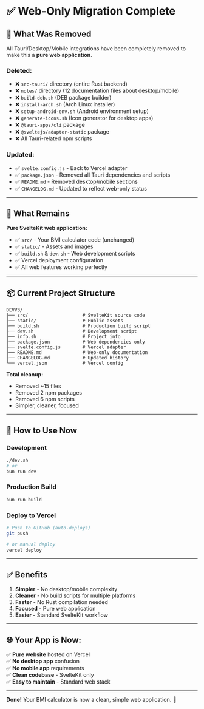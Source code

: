 # ✅ Web-Only Migration Complete

## 🎯 What Was Removed

All Tauri/Desktop/Mobile integrations have been completely removed to make this a **pure web application**.

### Deleted:
- ❌ `src-tauri/` directory (entire Rust backend)
- ❌ `notes/` directory (12 documentation files about desktop/mobile)
- ❌ `build-deb.sh` (DEB package builder)
- ❌ `install-arch.sh` (Arch Linux installer)
- ❌ `setup-android-env.sh` (Android environment setup)
- ❌ `generate-icons.sh` (Icon generator for desktop apps)
- ❌ `@tauri-apps/cli` package
- ❌ `@sveltejs/adapter-static` package
- ❌ All Tauri-related npm scripts

### Updated:
- ✅ `svelte.config.js` - Back to Vercel adapter
- ✅ `package.json` - Removed all Tauri dependencies and scripts
- ✅ `README.md` - Removed desktop/mobile sections
- ✅ `CHANGELOG.md` - Updated to reflect web-only status

---

## 🚀 What Remains

**Pure SvelteKit web application:**
- ✅ `src/` - Your BMI calculator code (unchanged)
- ✅ `static/` - Assets and images
- ✅ `build.sh` & `dev.sh` - Web development scripts
- ✅ Vercel deployment configuration
- ✅ All web features working perfectly

---

## 📦 Current Project Structure

```
DEVV3/
├── src/                    # SvelteKit source code
├── static/                 # Public assets
├── build.sh                # Production build script
├── dev.sh                  # Development script
├── info.sh                 # Project info
├── package.json            # Web dependencies only
├── svelte.config.js        # Vercel adapter
├── README.md               # Web-only documentation
├── CHANGELOG.md            # Updated history
└── vercel.json             # Vercel config
```

**Total cleanup:**
- Removed ~15 files
- Removed 2 npm packages
- Removed 6 npm scripts
- Simpler, cleaner, focused

---

## 🎯 How to Use Now

### Development
```bash
./dev.sh
# or
bun run dev
```

### Production Build
```bash
bun run build
```

### Deploy to Vercel
```bash
# Push to GitHub (auto-deploys)
git push

# or manual deploy
vercel deploy
```

---

## ✅ Benefits

1. **Simpler** - No desktop/mobile complexity
2. **Cleaner** - No build scripts for multiple platforms
3. **Faster** - No Rust compilation needed
4. **Focused** - Pure web application
5. **Easier** - Standard SvelteKit workflow

---

## 🌐 Your App is Now:

✅ **Pure website** hosted on Vercel  
✅ **No desktop app** confusion  
✅ **No mobile app** requirements  
✅ **Clean codebase** - SvelteKit only  
✅ **Easy to maintain** - Standard web stack  

---

**Done!** Your BMI calculator is now a clean, simple web application. 🎉

